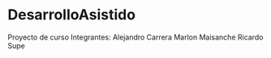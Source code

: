 # DesarrolloAsistido
Proyecto de curso
Integrantes:
Alejandro Carrera
Marlon Maisanche
Ricardo Supe
